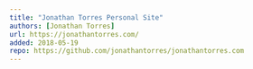 ```yaml
---
title: "Jonathan Torres Personal Site"
authors: [Jonathan Torres]
url: https://jonathantorres.com/
added: 2018-05-19
repo: https://github.com/jonathantorres/jonathantorres.com
---
```

